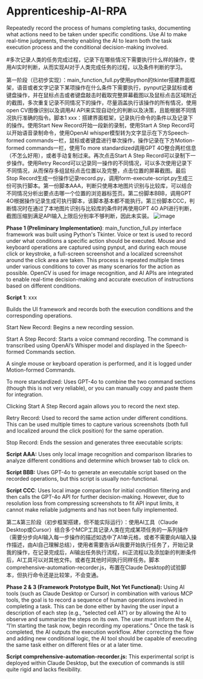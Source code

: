 # Apprenticeship-AI-RPA
Repeatedly record the process of humans completing tasks, documenting what actions need to be taken under specific conditions. Use AI to make real-time judgments, thereby enabling the AI to learn both the task execution process and the conditional decision-making involved.

#多次记录人类的任务完成过程，记录下在哪些情况下需要执行什么样的操作，使用AI实时判断，从而实现AI对于人类完成任务的过程，以及条件判断的学习。

第一阶段（已初步实现）：main_function_full.py使用python的tkinter搭建界面框架，语音或者文字记录下某项操作在什么条件下需要执行，pynput记录鼠标或者键盘操作，并在鼠标点击或者键盘敲击时截取完整屏幕截图以及鼠标点击区域附近的截图，多次重复记录不同情况下的操作，尽量涵盖执行该操作的所有情况，使用open CV图像识别以及调用AI API来实现自动化的判断以及决策，且能根据不同情况执行准确的指令。脚本1 xxx：搭建界面框架，记录执行命令的条件以及记录下的操作。使用Start New Record开始一段新的录制，使用Start A Step Record可以开始语音录制命令，使用OpenAI whisper模型转为文字显示在下方Speech-formed commands一栏，鼠标或者键盘进行单次操作，操作记录在下方Motion-formed commands一栏，使用To more standardized调用GPT 4O整合两栏信息（不怎么好用），或者手动复制过来。再次点击Start A Step Record可以录制下一步操作。使用Retry Record可以记录同一操作的不同情况，可以多次使用记录下不同情况，从而保存多组鼠标点击位置以及完整，点击位置的屏幕截图。最后Stop Record生成一份操作记录record.py，调用form-execute-script.py生成三份可执行脚本。第一份脚本AAA，判断只使用本地图片识别与比较库，可以结合不同情况分析出要点击哪一个位置的浏览器标签页。第二份脚本BBB，调用GPT 4O根据操作记录生成可执行脚本，该脚本基本都不能执行。第三份脚本CCC，判断情况时在通过了本地图片识别与比较库的条件时再使用GPT 4O API进行判断，截图压缩到满足API输入上限后分别率不够判断，因此未实装。
![image](https://github.com/user-attachments/assets/b3c5929b-8af2-4aa1-9c54-ebb02b484069)


**Phase 1 (Preliminary Implementation)**:
main_function_full.py interface framework was built using Python's Tkinter. Voice or text is used to record under what conditions a specific action should be executed. Mouse and keyboard operations are captured using pynput, and during each mouse click or keystroke, a full-screen screenshot and a localized screenshot around the click area are taken. This process is repeated multiple times under various conditions to cover as many scenarios for the action as possible. OpenCV is used for image recognition, and AI APIs are integrated to enable real-time decision-making and accurate execution of instructions based on different conditions.

**Script 1**: xxx

Builds the UI framework and records both the execution conditions and the corresponding operations.

Start New Record: Begins a new recording session.

Start A Step Record: Starts a voice command recording. The command is transcribed using OpenAI’s Whisper model and displayed in the Speech-formed Commands section.

A single mouse or keyboard operation is performed, and it is logged under Motion-formed Commands.

To more standardized: Uses GPT-4o to combine the two command sections (though this is not very reliable), or you can manually copy and paste them for integration.

Clicking Start A Step Record again allows you to record the next step.

Retry Record: Used to record the same action under different conditions. This can be used multiple times to capture various screenshots (both full and localized around the click position) for the same operation.

Stop Record: Ends the session and generates three executable scripts:

**Script AAA:** Uses only local image recognition and comparison libraries to analyze different conditions and determine which browser tab to click on.

**Script BBB:** Uses GPT-4o to generate an executable script based on the recorded operations, but this script is usually non-functional.

**Script CCC**: Uses local image comparison for initial condition filtering and then calls the GPT-4o API for further decision-making. However, due to resolution loss from compressing screenshots to fit API input limits, it cannot make reliable judgments and has not been fully implemented.

第二&第三阶段（初步框架搭建，但不能实际运行）：使用AI工具（Claude Desktop或Cursor）结合多个MCP工具记录人类在完成某项任务的一系列操作（需要分步向AI输入每一步操作的描述如选中了A1单元格，或者不需要向AI输入操作描述，由AI自己理解总结），使用者需要告诉AI我要开始执行任务了，开始记录我的操作，在记录完成后，AI输出任务执行流程，纠正流程以及添加新的判断条件后，AI工具可以对其他文件。或者在其他时间执行同样任务。脚本comprehensive-automation-recorder.js，布置在Claude Desktop的试验脚本，但执行命令还是比较笨，不会变通。

**Phase 2 & 3 (Framework Prototype Built, Not Yet Functional):**
Using AI tools (such as Claude Desktop or Cursor) in combination with various MCP tools, the goal is to record a sequence of human operations involved in completing a task. This can be done either by having the user input a description of each step (e.g., “selected cell A1”) or by allowing the AI to observe and summarize the steps on its own. The user must inform the AI, “I’m starting the task now, begin recording my operations.” Once the task is completed, the AI outputs the execution workflow. After correcting the flow and adding new conditional logic, the AI tool should be capable of executing the same task either on different files or at a later time.

**Script comprehensive-automation-recorder.js:**
This experimental script is deployed within Claude Desktop, but the execution of commands is still quite rigid and lacks flexibility.
